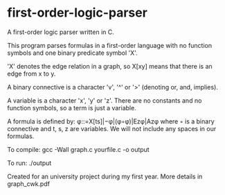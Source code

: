 # first-order-logic-parser
A first-order logic parser written in C.

This program parses formulas in a first-order language with no function symbols and one binary predicate symbol 'X'.

'X' denotes the edge relation in a graph, so X[xy] means that there is an edge from x to y. 

A binary connective is a character 'v', '^' or '>' (denoting or, and, implies).

A variable is a character 'x', 'y' or 'z'. There are no constants and no function symbols, so a term is just a variable.

A formula is defined by: φ::=X[ts]|−φ|(φ◦φ)|Ezφ|Azφ where ◦ is a binary connective and t, s, z are variables. We will not include any spaces in our formulas.

To compile: gcc -Wall graph.c yourfile.c -o output

To run: ./output

Created for an university project during my first year. 
More details in graph_cwk.pdf
